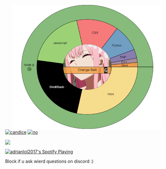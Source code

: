 <a href="https://github.com/adi170-alt" target="blank"><img align="right" src="experience.png" alt="no" height="400" width="480" /></a>
</p>
<p align="left">
<a href="https://bit.ly/3h1atsy" target="blank"><img align="center" src="https://raw.githubusercontent.com/rahuldkjain/github-profile-readme-generator/master/src/images/icons/Social/instagram.svg" alt="candice" height="30" width="40" /></a>
<a href="https://bit.ly/3h1atsy" target="blank"><img align="center" src="https://raw.githubusercontent.com/rahuldkjain/github-profile-readme-generator/master/src/images/icons/Social/discord.svg" alt="no" height="30" width="40" /></a>
</p>

<a href="https://github.com/adi170-alt">
  <img align="center" src="https://discord.c99.nl/widget/theme-3/417214713886277632.png" /> 
</a>

[<img src="https://novatorem-brown-seven.vercel.app/api/spotify" alt="adrianlol2017's Spotify Playing" width="410" />](https://spoti.fi/3xQh8wk)

Block if u ask wierd questions on discord :)

